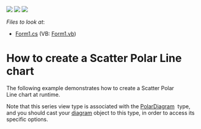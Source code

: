 <!-- default badges list -->
![](https://img.shields.io/endpoint?url=https://codecentral.devexpress.com/api/v1/VersionRange/128573735/15.1.3%2B)
[![](https://img.shields.io/badge/Open_in_DevExpress_Support_Center-FF7200?style=flat-square&logo=DevExpress&logoColor=white)](https://supportcenter.devexpress.com/ticket/details/T228621)
[![](https://img.shields.io/badge/📖_How_to_use_DevExpress_Examples-e9f6fc?style=flat-square)](https://docs.devexpress.com/GeneralInformation/403183)
<!-- default badges end -->
<!-- default file list -->
*Files to look at*:

* [Form1.cs](./CS/ScatterPolarLine/Form1.cs) (VB: [Form1.vb](./VB/ScatterPolarLine/Form1.vb))
<!-- default file list end -->
# How to create a Scatter Polar Line chart


<p>The following example demonstrates how to create a Scatter Polar Line chart at runtime.</p>
<p>Note that this series view type is associated with the <a href="https://documentation.devexpress.com/#CoreLibraries/clsDevExpressXtraChartsPolarDiagramtopic">PolarDiagram</a>  type, and you should cast your <a href="https://documentation.devexpress.com/#WindowsForms/CustomDocument1979/RadarPolarDiagrams">diagram</a> object to this type, in order to access its specific options.</p>

<br/>


